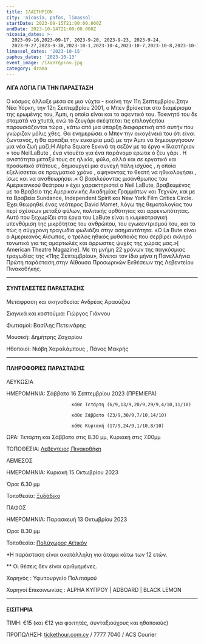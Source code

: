 ```yaml
---
title: ΙΛΑΣΤΗΡΙΟΝ
city: 'nicosia, pafos, limassol'
startDate: 2023-09-15T21:00:00.000Z
endDate: 2023-10-14T21:00:00.000Z
nicosia_dates: >-
  2023-09-16,2023-09-17, 2023-9-20, 2023-9-23, 2023-9-24,
  2023-9-27,2023-9-30,2023-10-1,2023-10-4,2023-10-7,2023-10-8,2023-10-11,2023-10-14
limassol_dates: '2023-10-15'
paphos_dates: '2023-10-13'
event_image: /Ιλαστήριον.jpg
category: drama
---
```


#### ΛΙΓΑ ΛΟΓΙΑ ΓΙΑ ΤΗΝ ΠΑΡΑΣΤΑΣΗ

Ο κόσμος άλλαξε μέσα σε μια νύχτα - εκείνη την 11η Σεπτεμβρίου.Στην Νέα Υόρκη,	την 12η Σεπτεμβρίου	2001, ο Μπεν βρίσκεται	στο διαμέρισμα της ερωμένης του, Άμπι, η οποία είναι και το αφεντικό του. Τοκινητό του δε σταματά να χτυπά, ενώ το ζευγάρι σκέφτεται τις επιλογέςπου παρουσιάζονται	τώρα , κάτω από μια ύπαρξη διαφορετική από αυτήν που γνώριζαν μόλις χθες. Θα ενημερώσει ο Μπεν την οικογένειά του ότι είναι ζωντανός,	ή θα αρπάξει	την ευκαιρία	μαζί με την Άμπι να δημιουργήσουν μια νέα ζωή μαζί;H Alpha Square	ξεκινά τη σεζόν με το έργο « Ιλαστήριον	» του NeilLaBute , ένα ντουέτο	για ένα	παράνομο ερωτικ	ό ζευ γάρι . Η ανιστότητα μεταξύ	τους σε ηλικία,	φύλο, αλλά και σε εργατικό	και προσωπικό στάτους	, δημιουργεί	μια συνεχή	πάλη ισχύος , η οποία εξελίσσεται	σε πραγματικό χρόνο	, αφήνοντας το θεατή να ηθικολογήσει	, ίσως και να αναθεωρήσει	.« Ο βασιλεύοντας	μισάνθρωπος	του Αμερικανικού	θεάτρου	» έχει χαρακτηριστεί	ο Neil LaBute,	βραβευμένος	με το Βραβείο	της Αμερικανικής	Ακαδημίας	Γραμμάτων	και Τεχνών,	και με τα Βραβεία Sundance,	Independent	Spirit και New York Film Critics Circle. Έχει θεωρηθεί ένας νεότερος David Mamet, λόγω της θεματολογίας του περί σχέσεων μεταξύ φύλων, πολιτικής ορθότητας και αρρενωπότητας. Αυτό που ξεχωρίζει στα έργα του LaBute είναι η	κωμικοτραγική	υπενθύμιση της μικρότητας του ανθρώπου, του εγωκεντρισμού του, και	το πώς η σύγχρονη τραγωδία φωλιάζει στην ασημαντότητα.	«Ο La Bute είναι ο Αμερικανός Αίσωπος, ο τρελός ηθικός μυθοποιός που σερβίρει σκληρό τονωτικό	για τις αμαρτωλές	και άρρωστες	ψυχές της χώρας	μας.»\[ American	Theatre	Magazine]. Με τη μνήμη	22 χρόνων	της παγκόσμιας	τραγωδίας	της «11ης Σεπτεμβρίου», δίνεται τον ίδιο μήνα η Πανελλήνια Πρώτη παράσταση,στην Αίθουσα	Προσωρινών	Εκθέσεων	της Λεβεντείου	Πινακοθήκης.

***

#### ΣΥΝΤΕΛΕΣΤΕΣ ΠΑΡΑΣΤΑΣΗΣ

Μετάφραση και σκηνοθεσία: Ανδρέας Αραούζου

Σκηνικά και κοστούμια: Γιώργος Γιάννου

Φωτισμοί: Βασίλης Πετεινάρης

Μουσική: Δημήτρης Ζαχαρίου

Ηθοποιοί: Νιόβη Χαραλάμπους , Πάνος Μακρής

***

#### ΠΛΗΡΟΦΟΡΙΕΣ ΠΑΡΑΣΤΑΣΗΣ

ΛΕΥΚΩΣΙΑ

ΗΜΕΡΟΜΗΝΙΑ: Σάββατο 16 Σεπτεμβρίου 2023 (ΠΡΕΜΙΕΡΑ) 

                            κάθε Τετάρτη (6/9,13/9,20/9,29/9,4/10,11/10)

                            κάθε Σάββατο (23/9,30/9,7/10,14/10)

                            κάθε Κυριακή (17/9,24/9,1/10,8/10)

ΩΡΑ: Τετάρτη και Σάββατο στις 8.30 μμ, Κυριακή στις 7.00μμ

ΤΟΠΟΘΕΣΙΑ: [Λεβέντειος Πινακοθήκη](https://www.google.com/maps/place/A.+G.+Leventis+Gallery/@35.1693794,33.3557334,17z/data=!3m1!4b1!4m6!3m5!1s0x14de1750c7736f87:0x20e4977b50ce11ac!8m2!3d35.169375!4d33.3583083!16s%2Fm%2F0105r3kh?entry=ttu)

ΛΕΜΕΣΟΣ

ΗΜΕΡΟΜΗΝΙΑ: Κυριακή 15 Οκτωβρίου 2023

Ώρα: 6.30 μμ

Τοποθεσία: [Ξυδάδικο](https://www.google.com/maps/place/Vinegar+Factory+%7C+%CE%9E%CF%85%CE%B4%CE%AC%CE%B4%CE%B9%CE%BA%CE%BF/@34.6732254,33.0435836,15z/data=!4m6!3m5!1s0x14e73302e71e32e5:0x8b9d9b1e08087b59!8m2!3d34.6732254!4d33.0435836!16s%2Fg%2F11gd39kgbx?entry=ttu)


ΠΑΦΟΣ

ΗΜΕΡΟΜΗΝΙΑ: Παρασκευή 13 Οκτωβρίου 2023

Ώρα: 8.30 μμ

Τοποθεσία: [Πολύχωρος Αττικόν](https://www.google.com/maps/place/Attikon+Multicultural+Space/@34.7765988,32.4175228,17z/data=!3m1!4b1!4m6!3m5!1s0x14e706f4e02d643b:0x4a7ebdc27b1f7cd!8m2!3d34.7765945!4d32.4223937!16s%2Fg%2F11g6975djv?entry=ttu)

\*Η παράσταση είναι ακατάλληλη για άτομα κάτω των 12 ετών.

\*\* Οι θέσεις δεν είναι αριθμημένες.

Χορηγός :	Υφυπουργείο Πολιτισμού

Χορηγοί Επικοινωνίας	: ALPHA ΚΥΠΡΟΥ | ADBOARD	| BLACK LEMON

***

#### ΕΙΣΙΤΗΡΙΑ

ΤΙΜΗ: €15 (και €12 για φοιτητές, συνταξιούχους και ηθοποιούς)

ΠΡΟΠΩΛΗΣΗ: [tickethour.com.cy](https://shop.tickethour.com/showEventInformation.html?idEvent=4338) / 7777 7040 /	ACS Courier
